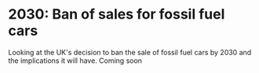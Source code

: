 # 2030: Ban of sales for fossil fuel cars
Looking at the UK's decision to ban the sale of fossil fuel cars by 2030 and the implications it will have. Coming soon
